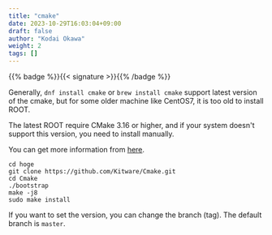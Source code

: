 ```yaml
---
title: "cmake"
date: 2023-10-29T16:03:04+09:00
draft: false
author: "Kodai Okawa"
weight: 2
tags: []
---
```


{{% badge %}}{{< signature >}}{{% /badge %}}

Generally, `dnf install cmake` or `brew install cmake` support latest version of the cmake, but for some older machine like CentOS7, it is too old to install ROOT.

The latest ROOT require CMake 3.16 or higher, and if your system doesn't support this version, you need to install manually.

You can get more information from [here](https://github.com/Kitware/Cmake).


```shell { wrap="false" }
cd hoge
git clone https://github.com/Kitware/Cmake.git
cd Cmake
./bootstrap
make -j8
sudo make install
```

If you want to set the version, you can change the branch (tag).
The default branch is `master`.
